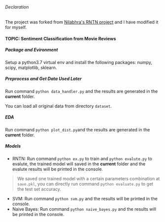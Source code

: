 ###### Declaration
The project was forked from [Nilabhra's RNTN project](https://github.com/Nilabhra/RNTN) and I have modified it for myself.
#### TOPIC: Sentiment Classification from Movie Reviews
##### Package and Evironment
Setup a python3.7 virtual env and install the following packages: numpy, scipy, matplotlib, sklearn.

##### Preprocess and Get Data Used Later
Run command `python data_handler.py` and the results are generated in the **current** folder.

You can load all original data from directory `dataset`. 

##### EDA
Run command `python plot_dist.py`and the results are generated in the **current** folder.

##### Models
- RNTN: Run command `python ex.py` to train and `python evalute.py` to evalute, the trained model will saved in the **current** folder and the evalute results will be printed in the console.

> We saved one trained model with a certain parameters combination at `save.pkl`, you can directly run command `python evaluate.py` to get the test set accuracy.

- SVM: Run command `python svm.py` and the results will be printed in the console.
- Naive Bayes: Run command `python naive_bayes.py` and the results will be printed in the console.


